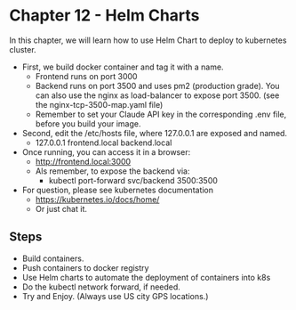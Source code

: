 # Chapter 12 - Helm Charts
In this chapter, we will learn how to use Helm Chart to deploy to kubernetes cluster.
- First, we build docker container and tag it with a name.
  - Frontend runs on port 3000
  - Backend runs on port 3500 and uses pm2 (production grade). You can also use the nginx as load-balancer to expose port 3500. (see the nginx-tcp-3500-map.yaml file)
  - Remember to set your Claude API key in the corresponding .env file, before you build your image.
- Second, edit the /etc/hosts file, where 127.0.0.1 are exposed and named.
  - 127.0.0.1 frontend.local backend.local
- Once running, you can access it in a browser:
  - http://frontend.local:3000
  - Als remember, to expose the backend via:
    - kubectl port-forward svc/backend 3500:3500
- For question, please see kubernetes documentation
  - https://kubernetes.io/docs/home/
  - Or just chat it.


## Steps
- Build containers.
- Push containers to docker registry
- Use Helm charts to automate the deployment of containers into k8s
- Do the kubectl network forward, if needed.
- Try and Enjoy. (Always use US city GPS locations.)
